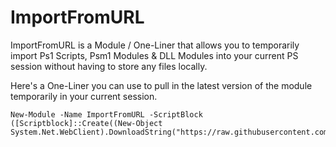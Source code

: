 # ImportFromURL
ImportFromURL is a Module / One-Liner that allows you to temporarily import Ps1 Scripts, Psm1 Modules &amp; DLL Modules into your current PS session without having to store any files locally.

Here's a One-Liner you can use to pull in the latest version of the module temporarily in your current session. 
```
New-Module -Name ImportFromURL -ScriptBlock ([Scriptblock]::Create((New-Object System.Net.WebClient).DownloadString("https://raw.githubusercontent.com/AlecMcCutcheon/ImportFromURL/main/ImportFromURL.psm1")))
```
